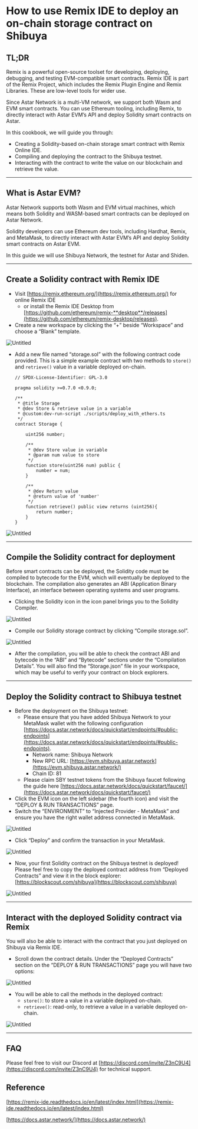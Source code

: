 # How to use Remix IDE to deploy an on-chain storage contract on Shibuya

## TL;DR

Remix is a powerful open-source toolset for developing, deploying, debugging, and testing EVM-compatible smart contracts. Remix IDE is part of the Remix Project, which includes the Remix Plugin Engine and Remix Libraries. These are low-level tools for wider use.

Since Astar Network is a multi-VM network, we support both Wasm and EVM smart contracts. You can use Ethereum tooling, including Remix, to directly interact with Astar EVM’s API and deploy Solidity smart contracts on Astar.

In this cookbook, we will guide you through:

- Creating a Solidity-based on-chain storage smart contract with Remix Online IDE.
- Compiling and deploying the contract to the Shibuya testnet.
- Interacting with the contract to write the value on our blockchain and retrieve the value.

---

## What is Astar EVM?

Astar Network supports both Wasm and EVM virtual machines, which means both Solidity and WASM-based smart contracts can be deployed on Astar Network.

Solidity developers can use Ethereum dev tools, including Hardhat, Remix, and MetaMask, to directly interact with Astar EVM’s API and deploy Solidity smart contracts on Astar EVM.

In this guide we will use Shibuya Network, the testnet for Astar and Shiden.

---

## Create a Solidity contract with Remix IDE

- Visit [https://remix.ethereum.org/](https://remix.ethereum.org/) for online Remix IDE
    - or install the Remix IDE Desktop from [https://github.com/ethereum/remix-**desktop**/releases](https://github.com/ethereum/remix-desktop/releases).
- Create a new workspace by clicking the “+” beside “Workspace” and choose a “Blank” template.

![Untitled](img-Remix-cookbook/Untitled.png)

- Add a new file named “storage.sol” with the following contract code provided. This is a simple example contract with two methods to `store()` and `retrieve()` value in a variable deployed on-chain.

    ```
    // SPDX-License-Identifier: GPL-3.0
    
    pragma solidity >=0.7.0 <0.9.0;
    
    /**
     * @title Storage
     * @dev Store & retrieve value in a variable
     * @custom:dev-run-script ./scripts/deploy_with_ethers.ts
     */
    contract Storage {
    
        uint256 number;
    
        /**
         * @dev Store value in variable
         * @param num value to store
         */
        function store(uint256 num) public {
            number = num;
        }
    
        /**
         * @dev Return value 
         * @return value of 'number'
         */
        function retrieve() public view returns (uint256){
            return number;
        }
    }
    ```
    

![Untitled](img-Remix-cookbook/Untitled%201.png)

---

## Compile the Solidity contract for deployment

Before smart contracts can be deployed, the Solidity code must be compiled to bytecode for the EVM, which will eventually be deployed to the blockchain. The compilation also generates an ABI (Application Binary Interface), an interface between operating systems and user programs.

- Clicking the Solidity icon in the icon panel brings you to the Solidity Compiler.

![Untitled](img-Remix-cookbook/Untitled%202.png)

- Compile our Solidity storage contract by clicking “Compile storage.sol”.

![Untitled](img-Remix-cookbook/Untitled%203.png)

- After the compilation, you will be able to check the contract ABI and bytecode in the “ABI” and “Bytecode” sections under the “Compilation Details”. You will also find the “Storage.json” file in your workspace, which may be useful to verify your contract on block explorers.

---

## Deploy the Solidity contract to Shibuya testnet

- Before the deployment on the Shibuya testnet:
    - Please ensure that you have added Shibuya Network to your MetaMask wallet with the following configuration [https://docs.astar.network/docs/quickstart/endpoints/#public-endpoints](https://docs.astar.network/docs/quickstart/endpoints/#public-endpoints).
        - Network name: Shibuya Network
        - New RPC URL: [https://evm.shibuya.astar.network](https://evm.shibuya.astar.network/)
        - Chain ID: 81
    - Please claim SBY testnet tokens from the Shibuya faucet following the guide here [https://docs.astar.network/docs/quickstart/faucet/](https://docs.astar.network/docs/quickstart/faucet/)
- Click the EVM icon on the left sidebar (the fourth icon) and visit the “DEPLOY & RUN TRANSACTIONS” page.
- Switch the “ENVIRONMENT” to “Injected Provider - MetaMask” and ensure you have the right wallet address connected in MetaMask.

![Untitled](img-Remix-cookbook/Untitled%204.png)

- Click “Deploy” and confirm the transaction in your MetaMask.

![Untitled](img-Remix-cookbook/Untitled%205.png)

- Now, your first Solidity contract on the Shibuya testnet is deployed! Please feel free to copy the deployed contract address from “Deployed Contracts” and view it in the block explorer: [https://blockscout.com/shibuya](https://blockscout.com/shibuya)

![Untitled](img-Remix-cookbook/Untitled%206.png)

---

## Interact with the deployed Solidity contract via Remix

You will also be able to interact with the contract that you just deployed on Shibuya via Remix IDE.

- Scroll down the contract details. Under the “Deployed Contracts” section on the “DEPLOY & RUN TRANSACTIONS” page you will have two options:

![Untitled](img-Remix-cookbook/Untitled%207.png)

- You will be able to call the methods in the deployed contract:
    - `store()`: to store a value in a variable deployed on-chain.
    - `retrieve()`: read-only, to retrieve a value in a variable deployed on-chain.

![Untitled](img-Remix-cookbook/Untitled%208.png)

---

## FAQ

Please feel free to visit our Discord at [https://discord.com/invite/Z3nC9U4](https://discord.com/invite/Z3nC9U4) for technical support.

## Reference

[https://remix-ide.readthedocs.io/en/latest/index.html](https://remix-ide.readthedocs.io/en/latest/index.html)

[https://docs.astar.network/](https://docs.astar.network/)
